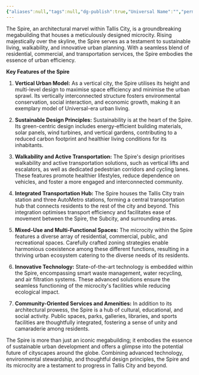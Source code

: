 ```yaml
---
{"aliases":null,"tags":null,"dg-publish":true,"Universal Name":"","permalink":"/narrative/locations/on-planet-locations/tallis/tallis-city/the-spire/","dgPassFrontmatter":true}
---
```


The Spire, an architectural marvel within Tallis City, is a groundbreaking megabuilding that houses a meticulously designed microcity. Rising majestically over the skyline, the Spire serves as a testament to sustainable living, walkability, and innovative urban planning. With a seamless blend of residential, commercial, and transportation services, the Spire embodies the essence of urban efficiency.

**Key Features of the Spire**

1. **Vertical Urban Model:** As a vertical city, the Spire utilises its height and multi-level design to maximise space efficiency and minimise the urban sprawl. Its vertically interconnected structure fosters environmental conservation, social interaction, and economic growth, making it an exemplary model of Universal-era urban living.

2. **Sustainable Design Principles:** Sustainability is at the heart of the Spire. Its green-centric design includes energy-efficient building materials, solar panels, wind turbines, and vertical gardens, contributing to a reduced carbon footprint and healthier living conditions for its inhabitants.

3. **Walkability and Active Transportation:** The Spire's design prioritises walkability and active transportation solutions, such as vertical lifts and escalators, as well as dedicated pedestrian corridors and cycling lanes. These features promote healthier lifestyles, reduce dependence on vehicles, and foster a more engaged and interconnected community.

4. **Integrated Transportation Hub:** The Spire houses the Tallis City train station and three AutoMetro stations, forming a central transportation hub that connects residents to the rest of the city and beyond. This integration optimises transport efficiency and facilitates ease of movement between the Spire, the Subcity, and surrounding areas.

5. **Mixed-Use and Multi-Functional Spaces:** The microcity within the Spire features a diverse array of residential, commercial, public, and recreational spaces. Carefully crafted zoning strategies enable harmonious coexistence among these different functions, resulting in a thriving urban ecosystem catering to the diverse needs of its residents.

6. **Innovative Technology:** State-of-the-art technology is embedded within the Spire, encompassing smart waste management, water recycling, and air filtration systems. These advanced solutions ensure the seamless functioning of the microcity's facilities while reducing ecological impact.

7. **Community-Oriented Services and Amenities:** In addition to its architectural prowess, the Spire is a hub of cultural, educational, and social activity. Public spaces, parks, galleries, libraries, and sports facilities are thoughtfully integrated, fostering a sense of unity and camaraderie among residents.

The Spire is more than just an iconic megabuilding; it embodies the essence of sustainable urban development and offers a glimpse into the potential future of cityscapes around the globe. Combining advanced technology, environmental stewardship, and thoughtful design principles, the Spire and its microcity are a testament to progress in Tallis City and beyond.